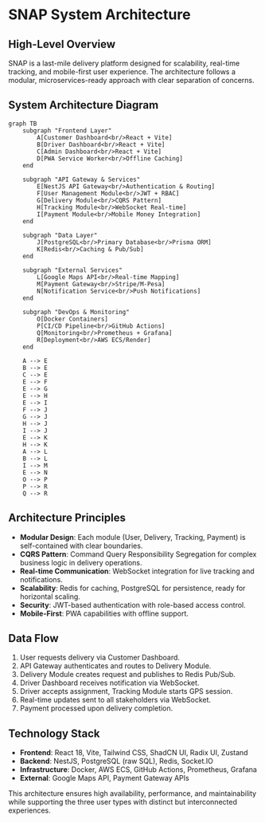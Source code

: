 # SNAP System Architecture

## High-Level Overview

SNAP is a last-mile delivery platform designed for scalability, real-time tracking, and mobile-first user experience. The architecture follows a modular, microservices-ready approach with clear separation of concerns.

## System Architecture Diagram

```mermaid
graph TB
    subgraph "Frontend Layer"
        A[Customer Dashboard<br/>React + Vite]
        B[Driver Dashboard<br/>React + Vite]
        C[Admin Dashboard<br/>React + Vite]
        D[PWA Service Worker<br/>Offline Caching]
    end

    subgraph "API Gateway & Services"
        E[NestJS API Gateway<br/>Authentication & Routing]
        F[User Management Module<br/>JWT + RBAC]
        G[Delivery Module<br/>CQRS Pattern]
        H[Tracking Module<br/>WebSocket Real-time]
        I[Payment Module<br/>Mobile Money Integration]
    end

    subgraph "Data Layer"
        J[PostgreSQL<br/>Primary Database<br/>Prisma ORM]
        K[Redis<br/>Caching & Pub/Sub]
    end

    subgraph "External Services"
        L[Google Maps API<br/>Real-time Mapping]
        M[Payment Gateway<br/>Stripe/M-Pesa]
        N[Notification Service<br/>Push Notifications]
    end

    subgraph "DevOps & Monitoring"
        O[Docker Containers]
        P[CI/CD Pipeline<br/>GitHub Actions]
        Q[Monitoring<br/>Prometheus + Grafana]
        R[Deployment<br/>AWS ECS/Render]
    end

    A --> E
    B --> E
    C --> E
    E --> F
    E --> G
    E --> H
    E --> I
    F --> J
    G --> J
    H --> J
    I --> J
    E --> K
    H --> K
    A --> L
    B --> L
    I --> M
    E --> N
    O --> P
    P --> R
    Q --> R
```

## Architecture Principles

- **Modular Design**: Each module (User, Delivery, Tracking, Payment) is self-contained with clear boundaries.
- **CQRS Pattern**: Command Query Responsibility Segregation for complex business logic in delivery operations.
- **Real-time Communication**: WebSocket integration for live tracking and notifications.
- **Scalability**: Redis for caching, PostgreSQL for persistence, ready for horizontal scaling.
- **Security**: JWT-based authentication with role-based access control.
- **Mobile-First**: PWA capabilities with offline support.

## Data Flow

1. User requests delivery via Customer Dashboard.
2. API Gateway authenticates and routes to Delivery Module.
3. Delivery Module creates request and publishes to Redis Pub/Sub.
4. Driver Dashboard receives notification via WebSocket.
5. Driver accepts assignment, Tracking Module starts GPS session.
6. Real-time updates sent to all stakeholders via WebSocket.
7. Payment processed upon delivery completion.

## Technology Stack

- **Frontend**: React 18, Vite, Tailwind CSS, ShadCN UI, Radix UI, Zustand
- **Backend**: NestJS, PostgreSQL (raw SQL), Redis, Socket.IO
- **Infrastructure**: Docker, AWS ECS, GitHub Actions, Prometheus, Grafana
- **External**: Google Maps API, Payment Gateway APIs

This architecture ensures high availability, performance, and maintainability while supporting the three user types with distinct but interconnected experiences.
